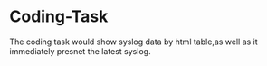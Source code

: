 Coding-Task
===========

The coding task would show syslog data by html table,as well as it immediately presnet the latest syslog.







